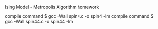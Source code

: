 Ising Model - Metropolis Algorithm homework

compile command $ gcc -Wall spin4.c -o spin4 -lm
compile command $ gcc -Wall spin44.c -o spin44 -lm
